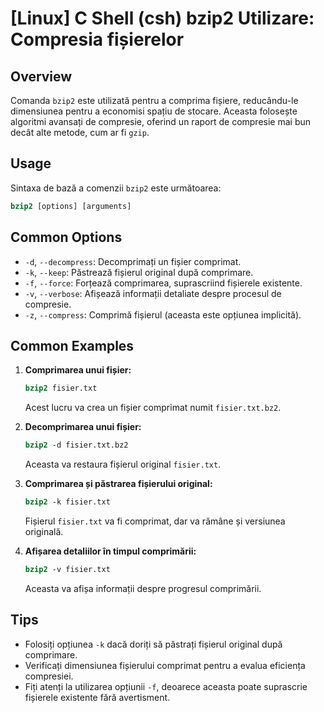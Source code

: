 # [Linux] C Shell (csh) bzip2 Utilizare: Compresia fișierelor

## Overview
Comanda `bzip2` este utilizată pentru a comprima fișiere, reducându-le dimensiunea pentru a economisi spațiu de stocare. Aceasta folosește algoritmi avansați de compresie, oferind un raport de compresie mai bun decât alte metode, cum ar fi `gzip`.

## Usage
Sintaxa de bază a comenzii `bzip2` este următoarea:

```csh
bzip2 [options] [arguments]
```

## Common Options
- `-d`, `--decompress`: Decomprimați un fișier comprimat.
- `-k`, `--keep`: Păstrează fișierul original după comprimare.
- `-f`, `--force`: Forțează comprimarea, suprascriind fișierele existente.
- `-v`, `--verbose`: Afișează informații detaliate despre procesul de compresie.
- `-z`, `--compress`: Comprimă fișierul (aceasta este opțiunea implicită).

## Common Examples
1. **Comprimarea unui fișier:**
   ```csh
   bzip2 fisier.txt
   ```
   Acest lucru va crea un fișier comprimat numit `fisier.txt.bz2`.

2. **Decomprimarea unui fișier:**
   ```csh
   bzip2 -d fisier.txt.bz2
   ```
   Aceasta va restaura fișierul original `fisier.txt`.

3. **Comprimarea și păstrarea fișierului original:**
   ```csh
   bzip2 -k fisier.txt
   ```
   Fișierul `fisier.txt` va fi comprimat, dar va rămâne și versiunea originală.

4. **Afișarea detaliilor în timpul comprimării:**
   ```csh
   bzip2 -v fisier.txt
   ```
   Aceasta va afișa informații despre progresul comprimării.

## Tips
- Folosiți opțiunea `-k` dacă doriți să păstrați fișierul original după comprimare.
- Verificați dimensiunea fișierului comprimat pentru a evalua eficiența compresiei.
- Fiți atenți la utilizarea opțiunii `-f`, deoarece aceasta poate suprascrie fișierele existente fără avertisment.